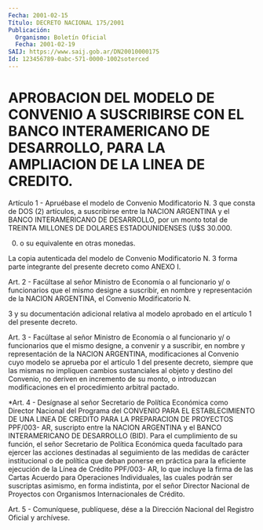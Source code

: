 ```yaml
---
Fecha: 2001-02-15
Título: DECRETO NACIONAL 175/2001
Publicación:
  Organismo: Boletín Oficial
  Fecha: 2001-02-19
SAIJ: https://www.saij.gob.ar/DN20010000175
Id: 123456789-0abc-571-0000-1002soterced
---
```

# APROBACION DEL MODELO DE CONVENIO A SUSCRIBIRSE CON EL BANCO INTERAMERICANO DE DESARROLLO, PARA LA AMPLIACION DE LA LINEA DE CREDITO.

<a id="1"></a>
Artículo 1 - Apruébase el modelo de Convenio Modificatorio N. 3 que consta  de  DOS  (2)  artículos,  a  suscribirse  entre  la  NACION ARGENTINA y el BANCO INTERAMERICANO  DE  DESARROLLO,  por  un monto total  de  TREINTA  MILLONES DE DOLARES ESTADOUNIDENSES (U$S 30.000.

000) o su equivalente en otras monedas.

La copia autenticada del modelo de Convenio Modificatorio N. 3 forma parte integrante del presente decreto como ANEXO I.

<a id="2"></a>
Art. 2 - Facúltase al señor Ministro de Economía o al funcionario y/ o funcionarios que el  mismo    designe  a  suscribir,  en nombre y representación de la NACION ARGENTINA, el Convenio Modificatorio N.

3  y  su  documentación adicional relativa al modelo aprobado en el artículo 1 del presente decreto.

<a id="3"></a>
Art. 3 - Facúltase al señor Ministro de Economía o al funcionario y/ o funcionarios  que  el mismo designe, a convenir y a suscribir, en nombre y representación  de  la NACION ARGENTINA, modificaciones al Convenio cuyo modelo se aprueba  por  el  artículo  1  del presente decreto,  siempre  que las mismas no impliquen cambios sustanciales al objeto y destino  del  Convenio,  no deriven en incremento de su monto, o introduzcan modificaciones en  el  procedimiento  arbitral pactado.

<a id="4"></a>
*Art. 4 -  Desígnase al señor Secretario de Política Económica como Director Nacional del Programa del CONVENIO PARA EL ESTABLECIMIENTO DE UNA LINEA DE CREDITO PARA LA PREPARACION DE PROYECTOS PPF/003- AR, suscripto entre la NACION ARGENTINA y el BANCO INTERAMERICANO DE DESARROLLO (BID). Para el cumplimiento de su función, el señor Secretario de Política Económica queda facultado para ejercer las acciones destinadas al seguimiento de las medidas de carácter institucional o de política que deban ponerse en práctica para la eficiente ejecución de la Línea de Crédito PPF/003- AR, lo que incluye la firma de las Cartas Acuerdo para Operaciones Individuales, las cuales podrán ser suscriptas asimismo, en forma indistinta, por el señor Director Nacional de Proyectos con Organismos Internacionales de Crédito.

<a id="5"></a>
Art. 5 - Comuníquese, publíquese, dése a la Dirección  Nacional del Registro Oficial y archívese.